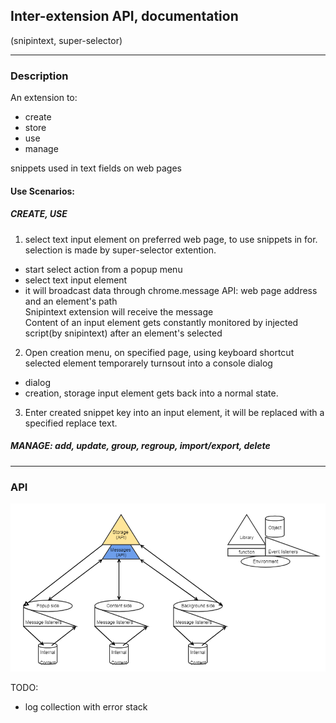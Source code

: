 ## Inter-extension API, documentation
(snipintext, super-selector)

---

### Description
An extension to: 
- create
- store
- use
- manage  

snippets used in text fields on web pages

#### Use Scenarios: 
##### CREATE, USE

1. select text input element on preferred web page, to use snippets in for.  
selection is made by super-selector extention. 
- start select action from a popup menu
- select text input element 
- it will broadcast data through chrome.message API: web page address and an element's path  
Snipintext extension will receive the message  
Content of an input element gets constantly monitored by injected script(by snipintext) after an element's selected 

2. Open creation menu, on specified page, using keyboard shortcut 
selected element temporarely turnsout into a console dialog 
- dialog
- creation, storage
input element gets back into a normal state. 

3. Enter created snippet key into an input element, it will be replaced with a specified replace text. 

##### MANAGE: add, update, group, regroup, import/export, delete

---

### API 

![api image](super-selector_documentation.png)

TODO: 
- log collection with error stack
